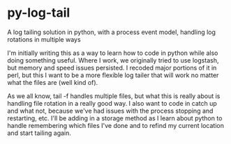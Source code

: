py-log-tail
===========

A log tailing solution in python, with a process event model, handling log rotations in multiple ways

I'm initially writing this as a way to learn how to code in python while also doing something useful.  Where I work, we originally tried to use logstash, but memory and speed issues persisted.  I recoded major portions of it in perl, but this I want to be a more flexible log tailer that will work no matter what the files are (well kind of).

As we all know, tail -f handles multiple files, but what this is really about is handling file rotation in a really good way.  I also want to code in catch up and what not, because we've had issues with the process stopping and restarting, etc.  I'll be adding in a storage method as I learn about python to handle remembering which files I've done and to refind my current location and start tailing again.
